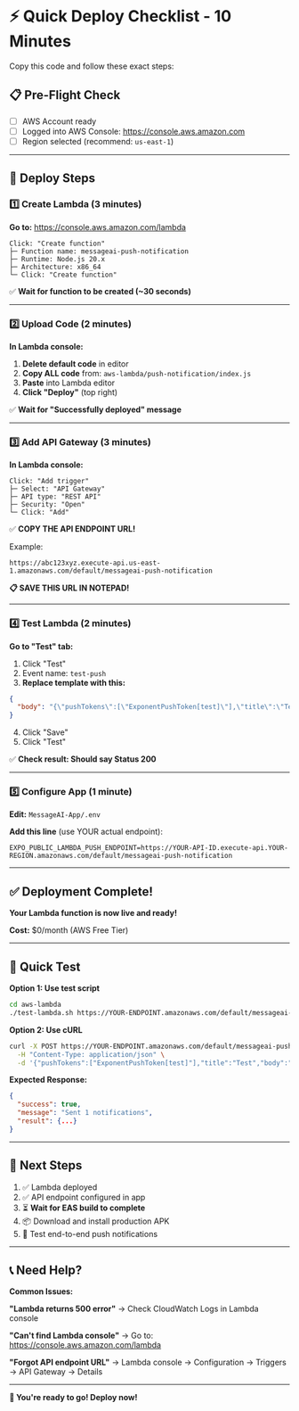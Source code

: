 # ⚡ Quick Deploy Checklist - 10 Minutes

Copy this code and follow these exact steps:

## 📋 Pre-Flight Check

- [ ] AWS Account ready
- [ ] Logged into AWS Console: https://console.aws.amazon.com
- [ ] Region selected (recommend: `us-east-1`)

---

## 🚀 Deploy Steps

### 1️⃣ Create Lambda (3 minutes)

**Go to:** https://console.aws.amazon.com/lambda

```
Click: "Create function"
├─ Function name: messageai-push-notification
├─ Runtime: Node.js 20.x
├─ Architecture: x86_64
└─ Click: "Create function"
```

✅ **Wait for function to be created (~30 seconds)**

---

### 2️⃣ Upload Code (2 minutes)

**In Lambda console:**

1. **Delete default code** in editor
2. **Copy ALL code** from: `aws-lambda/push-notification/index.js`
3. **Paste** into Lambda editor
4. **Click "Deploy"** (top right)

✅ **Wait for "Successfully deployed" message**

---

### 3️⃣ Add API Gateway (3 minutes)

**In Lambda console:**

```
Click: "Add trigger"
├─ Select: "API Gateway"
├─ API type: "REST API"
├─ Security: "Open"
└─ Click: "Add"
```

✅ **COPY THE API ENDPOINT URL!**

Example:
```
https://abc123xyz.execute-api.us-east-1.amazonaws.com/default/messageai-push-notification
```

**📋 SAVE THIS URL IN NOTEPAD!**

---

### 4️⃣ Test Lambda (2 minutes)

**Go to "Test" tab:**

1. Click "Test"
2. Event name: `test-push`
3. **Replace template with this:**

```json
{
  "body": "{\"pushTokens\":[\"ExponentPushToken[test]\"],\"title\":\"Test\",\"body\":\"Hello!\",\"data\":{\"conversationId\":\"test\",\"type\":\"message\"}}"
}
```

4. Click "Save"
5. Click "Test"

✅ **Check result: Should say Status 200**

---

### 5️⃣ Configure App (1 minute)

**Edit:** `MessageAI-App/.env`

**Add this line** (use YOUR actual endpoint):

```env
EXPO_PUBLIC_LAMBDA_PUSH_ENDPOINT=https://YOUR-API-ID.execute-api.YOUR-REGION.amazonaws.com/default/messageai-push-notification
```

---

## ✅ Deployment Complete!

**Your Lambda function is now live and ready!**

**Cost:** $0/month (AWS Free Tier)

---

## 🧪 Quick Test

**Option 1: Use test script**
```bash
cd aws-lambda
./test-lambda.sh https://YOUR-ENDPOINT.amazonaws.com/default/messageai-push-notification
```

**Option 2: Use cURL**
```bash
curl -X POST https://YOUR-ENDPOINT.amazonaws.com/default/messageai-push-notification \
  -H "Content-Type: application/json" \
  -d '{"pushTokens":["ExponentPushToken[test]"],"title":"Test","body":"Hello!","data":{"conversationId":"test","type":"message"}}'
```

**Expected Response:**
```json
{
  "success": true,
  "message": "Sent 1 notifications",
  "result": {...}
}
```

---

## 🎯 Next Steps

1. ✅ Lambda deployed
2. ✅ API endpoint configured in app
3. ⏳ **Wait for EAS build to complete**
4. 📦 Download and install production APK
5. 🧪 Test end-to-end push notifications

---

## 📞 Need Help?

**Common Issues:**

**"Lambda returns 500 error"**
→ Check CloudWatch Logs in Lambda console

**"Can't find Lambda console"**
→ Go to: https://console.aws.amazon.com/lambda

**"Forgot API endpoint URL"**
→ Lambda console → Configuration → Triggers → API Gateway → Details

---

**🎉 You're ready to go! Deploy now!**

